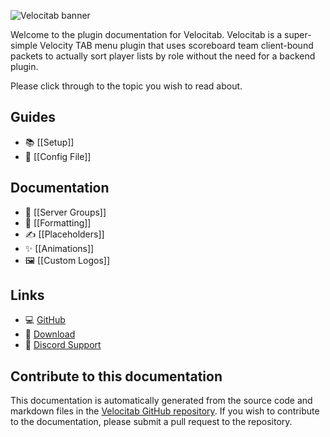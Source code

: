 ![Velocitab banner](https://raw.githubusercontent.com/WiIIiam278/Velocitab/master/images/banner.png)

Welcome to the plugin documentation for Velocitab. Velocitab is a super-simple Velocity TAB menu plugin that uses scoreboard team client-bound packets to actually sort player lists by role without the need for a backend plugin. 

Please click through to the topic you wish to read about.

## Guides
* 📚 [[Setup]]
* 📄 [[Config File]]

## Documentation
* 👥 [[Server Groups]]
* 🎨 [[Formatting]]
* ✍️ [[Placeholders]]
* ✨ [[Animations]]
* 🖼️ [[Custom Logos]]

## Links
* 💻 [GitHub](https://github.com/WiIIiam278/Velocitab)
* 📂 [Download](https://modrinth.com/plugin/velocitab)
* 💬 [Discord Support](https://discord.gg/tVYhJfyDWG)

## Contribute to this documentation
This documentation is automatically generated from the source code and markdown files in the [Velocitab GitHub repository](https://github.com/WiIIiam278/Velocitab/tree/master/docs). If you wish to contribute to the documentation, please submit a pull request to the repository.
